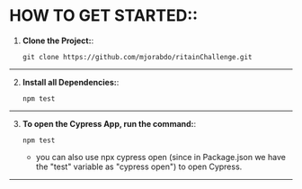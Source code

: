 # HOW TO GET STARTED::

1. **Clone the Project:**: 
    ```
    git clone https://github.com/mjorabdo/ritainChallenge.git
    ````
___
2. **Install all Dependencies:**: 
    ```
    npm test
    ``` 
    
___
3. **To open the Cypress App, run the command:**: 
    ```
    npm test
    ``` 
    * you can also use npx cypress open (since in Package.json we have the "test" variable as "cypress open") to open Cypress.
___
